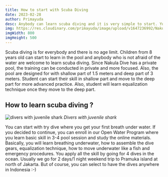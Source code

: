 ```yaml
---
title: How to start with Scuba Diving
date: 2023-02-28
author: Primayuda
desc: Anybody can learn scuba diving and it is very simple to start. You can even start with try dive in the pool and if you enjoy it, continue with the dive course.
img: https://res.cloudinary.com/primayuda/image/upload/v1647236992/Nakula%20Dive/DSC03867_riczv9.jpg
imgWidth: 800
imgHeight: 500
---
```


Scuba diving is for everybody and there is no age limit. Children from 8 years old can start to learn in the pool and anybody who is not afraid of the water are welcome to learn scuba diving.
Since Nakula Dive has a private pool, the training can be conducted in private and more focused. Also, the pool are designed for with shallow part of 1.5 meters and deep part of 3 meters. Student can start their skill in shallow part and move to the deep part for more advanced practice. Also, student will learn equalization technique once they move to the deep part.

## How to learn scuba diving ?

![divers with juvenile shark](https://res.cloudinary.com/primayuda/image/upload/v1627887010/Divers%20Paradise%20Komodo/Divers%20with%20juvenile%20shark.jpg)
*Divers with juvenile shark*

You can start with try dive where you get your first breath under water. If you decided to continue, you can enroll in our Open Water Program where you learn basic skill in 3-4 pool session and study the online materials. Basically, you will learn breathing underwater, how to assemble the dive gears, equalization technique, how to move underwater like a fish and emergency procedures. 
You apply all the skill by going for 4 dives in the ocean. Usually we go for 2 days/1 night weekend trip to Pramuka island at north of Jakarta. But of course, you can select to have the dives anywhere in Indonesia :-)



